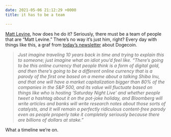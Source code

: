 ```yaml
---
date: 2021-05-06 21:12:29 +0000
title: it has to be a team

---
```

[Matt Levine](https://www.bloomberg.com/opinion/authors/ARbTQlRLRjE/matthew-s-levine), how does he do it? Seriously, there must be a team of people that are “Matt Levine.” There’s no way it’s just him, right? Every day with things like this, a graf from [today’s newsletter](https://www.bloomberg.com/opinion/articles/2021-05-06/dogecoin-is-up-because-it-s-funny) about Dogecoin.

> _Just imagine traveling 10 years back in time and trying to explain this to someone; just imagine what an idiot you’d feel like. “There’s going to be this online currency that people think is a form of digital gold, and then there’s going to be a different online currency that is a parody of the first one based on a meme about a talking Shiba Inu, and that one will have a market capitalization bigger than 80% of the companies in the S&P 500, and its value will fluctuate based on things like who is hosting ‘Saturday Night Live’ and whether people tweet a hashtag about it on the pot-joke holiday, and Bloomberg will write articles and banks will write research notes about those sorts of catalysts, and it will remain a perfectly ridiculous content-free parody even as people properly take it completely seriously because there are billions of dollars at stake.”_

What a timeline we’re on.
